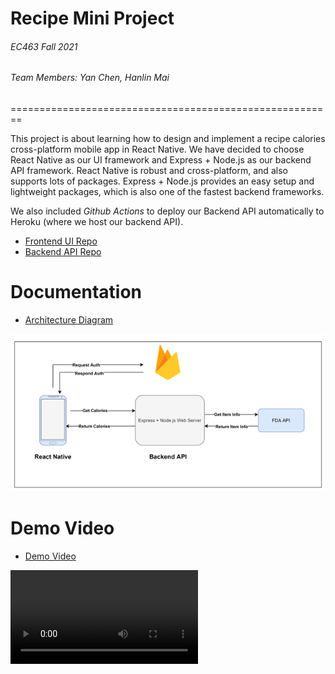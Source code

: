 # **Recipe Mini Project**

###### EC463 Fall 2021

###### Team Members: Yan Chen, Hanlin Mai


========================================================

This project is about learning how to design and implement a recipe calories cross-platform mobile app in React Native. We have decided to choose React Native as our UI framework and Express + Node.js as our backend API framework. React Native is robust and cross-platform, and also supports lots of packages. Express + Node.js provides an easy setup and lightweight packages, which is also one of the fastest backend frameworks.

We also included *Github Actions* to deploy our Backend API automatically to Heroku (where we host our backend API).

* [Frontend UI Repo](https://github.com/yanchen01/recipe-mini-project-ui)
* [Backend API Repo](https://github.com/yanchen01/recipe-mini-project-api)

# Documentation
* [Architecture Diagram](architecture_diagram.png)
<img src="architecture_diagram.png">

# Demo Video
* [Demo Video](Demo_Video.mp4)
<video src="Demo_Video.mp4">


# Home.js
const Container: This is the container for the whole user interface.
const RecipeContainer: This is the container for the receipt, which is right in the center of the APP.
const WelcomeText: This is the text of “Welcome, user!”.
const RecipeText: This contains the name of the recipe.
const Home: This contains the main frame of the architecture.

It will return the layout of our home screen.

